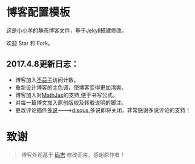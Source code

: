 # 博客配置模板

这是[小小羊](http://yangfangs.github.io/)的静态博客文件，基于[Jekyll](https://jekyllrb.com/)搭建修改。

欢迎 Star 和 Fork。

## 2017.4.8更新日志：

* 博客加入[不蒜子](http://busuanzi.ibruce.info/)访问计数。
* 重新设计博客的主色调，使博客变得更加清爽。
* 博客加入对[MathJax](https://www.mathjax.org/)的支持,便于书写公式。
* 对每一篇博文加入原创版权及转载说明的脚注。
* 更改评论插件[多说](http://dev.duoshuo.com/)--->[disqus](https://disqus.com/),多说即将关闭，非常感谢多说评论的支持！

# 致谢

> 博客外观基于 [码志](http://mazhuang.org/) 修改而来，感谢原作者！



